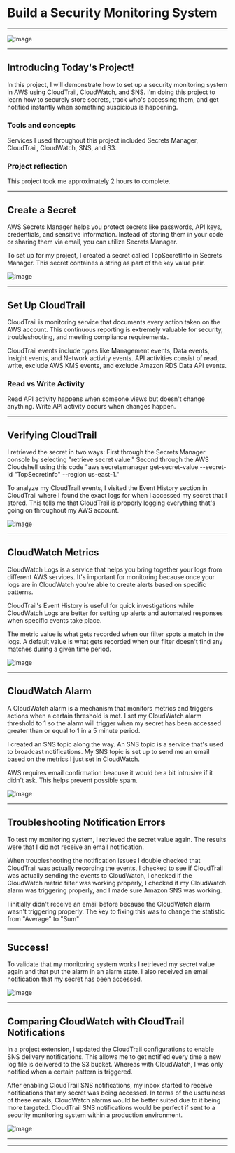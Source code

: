 
# Build a Security Monitoring System




---

![Image](http://learn.nextwork.org/merry_azure_brave_bicho_papao/uploads/aws-security-monitoring_reghtjy)

---

## Introducing Today's Project!

In this project, I will demonstrate how to set up a security monitoring system in AWS using CloudTrail, CloudWatch, and SNS. I'm doing this project to learn how to securely store secrets, track who's accessing them, and get notified instantly when something suspicious is happening.

### Tools and concepts

Services I used throughout this project included Secrets Manager, CloudTrail, CloudWatch, SNS, and S3. 

### Project reflection

This project took me approximately 2 hours to complete. 

---

## Create a Secret

AWS Secrets Manager helps you protect secrets like passwords, API keys, credentials, and sensitive information. Instead of storing them in your code or sharing them via email, you can utilize Secrets Manager.

To set up for my project, I created a secret called TopSecretInfo in Secrets Manager. This secret containes a string as part of the key value pair. 

![Image](http://learn.nextwork.org/merry_azure_brave_bicho_papao/uploads/aws-security-monitoring_o5p6q7r8)

---

## Set Up CloudTrail

CloudTrail is monitoring service that documents every action taken on the AWS account. This continuous reporting is extremely valuable for security, troubleshooting, and meeting compliance requirements. 

CloudTrail events include types like Management events, Data events, Insight events, and Network activity events. API activities consist of read, write, exclude AWS KMS events, and exclude Amazon RDS Data API events.  

### Read vs Write Activity

Read API activity happens when someone views but doesn't change anything. Write API activity occurs when changes happen. 

---

## Verifying CloudTrail

I retrieved the secret in two ways: First through the Secrets Manager console by selecting "retrieve secret value." Second through the AWS Cloudshell using this code "aws secretsmanager get-secret-value --secret-id "TopSecretInfo" --region us-east-1."

To analyze my CloudTrail events, I visited the Event History section in CloudTrail where I found the exact logs for when I accessed my secret that I stored. This tells me that CloudTrail is properly logging everything that's going on throughout my AWS account. 

![Image](http://learn.nextwork.org/merry_azure_brave_bicho_papao/uploads/aws-security-monitoring_s8t9u0v1)

---

## CloudWatch Metrics

CloudWatch Logs is a service that helps you bring together your logs from different AWS services. It's important for monitoring because once your logs are in CloudWatch you're able to create alerts based on specific patterns. 

CloudTrail's Event History is useful for quick investigations while CloudWatch Logs are better for setting up alerts and automated responses when specific events take place. 

The metric value is what gets recorded when our filter spots a match in the logs. A default value is what gets recorded when our filter doesn't find any matches during a given time period. 

![Image](http://learn.nextwork.org/merry_azure_brave_bicho_papao/uploads/aws-security-monitoring_a9b0c1d2)

---

## CloudWatch Alarm

A CloudWatch alarm is a mechanism that monitors metrics and triggers actions when a certain threshold is met. I set my CloudWatch alarm threshold to 1 so the alarm will trigger when my secret has been accessed greater than or equal to 1 in a 5 minute period. 

I created an SNS topic along the way. An SNS topic is a service that's used to broadcast notifications. My SNS topic is set up to send me an email based on the metrics I just set in CloudWatch.

AWS requires email confirmation beacuse it would be a bit intrusive if it didn't ask. This helps prevent possible spam. 

![Image](http://learn.nextwork.org/merry_azure_brave_bicho_papao/uploads/aws-security-monitoring_fsdghstt)

---

## Troubleshooting Notification Errors

To test my monitoring system, I retrieved the secret value again. The results were that I did not receive an email notification.

When troubleshooting the notification issues I double checked that CloudTrail was actually recording the events, I checked to see if CloudTrail was actually sending the events to CloudWatch, I checked if the CloudWatch metric filter was working properly, I checked if my CloudWatch alarm was triggering properly, and I made sure Amazon SNS was working.

I initially didn't receive an email before because the CloudWatch alarm wasn't triggering properly. The key to fixing this was to change the statistic from "Average" to "Sum"

---

## Success!

To validate that my monitoring system works I retrieved my secret value again and that put the alarm in an alarm state. I also received an email notification that my secret has been accessed. 

![Image](http://learn.nextwork.org/merry_azure_brave_bicho_papao/uploads/aws-security-monitoring_ageraergearge)

---

## Comparing CloudWatch with CloudTrail Notifications

In a project extension, I updated the CloudTrail configurations to enable SNS delivery notifications. This allows me to get notified every time a new log file is delivered to the S3 bucket. Whereas with CloudWatch, I was only notified when a certain pattern is triggered. 

After enabling CloudTrail SNS notifications, my inbox started to receive notifications that my secret was being accessed. In terms of the usefulness of these emails, CloudWatch alarms would be better suited due to it being more targeted. CloudTrail SNS notifications would be perfect if sent to a security monitoring system within a production environment. 

![Image](http://learn.nextwork.org/merry_azure_brave_bicho_papao/uploads/aws-security-monitoring_d7e8f9g0)

---

---
